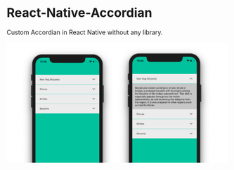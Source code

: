 # React-Native-Accordian
Custom Accordian in React Native without any library.

![alt text](https://github.com/KPS250/React-Native-Accordian/blob/simple-accordian/app/Screenshot.png)
